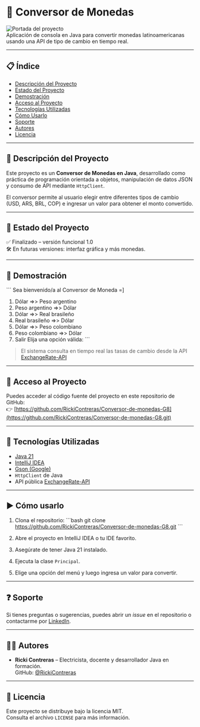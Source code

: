 
# 💱 Conversor de Monedas

![Portada del proyecto](https://img.shields.io/badge/Java-21-blue?style=for-the-badge&logo=java)  
Aplicación de consola en Java para convertir monedas latinoamericanas usando una API de tipo de cambio en tiempo real.

---

## 📋 Índice

- [Descripción del Proyecto](https://github.com/RickiContreras/Conversor-de-monedas-G8/tree/main?tab=readme-ov-file#-conversor-de-monedas)
- [Estado del Proyecto](https://github.com/RickiContreras/Conversor-de-monedas-G8/tree/main?tab=readme-ov-file#estado-del-proyecto)
- [Demostración](#demostración)
- [Acceso al Proyecto](#acceso-al-proyecto)
- [Tecnologías Utilizadas](#tecnologías-utilizadas)
- [Cómo Usarlo](#cómo-usarlo)
- [Soporte](#soporte)
- [Autores](#autores)
- [Licencia](#licencia)

---

## 📌 Descripción del Proyecto

Este proyecto es un **Conversor de Monedas en Java**, desarrollado como práctica de programación orientada a objetos, manipulación de datos JSON y consumo de API mediante `HttpClient`.

El conversor permite al usuario elegir entre diferentes tipos de cambio (USD, ARS, BRL, COP) e ingresar un valor para obtener el monto convertido.

---

## 🚧 Estado del Proyecto

✅ Finalizado – versión funcional 1.0  
🛠️ En futuras versiones: interfaz gráfica y más monedas.

---

## 🎥 Demostración

\`\`\`
Sea bienvenido/a al Conversor de Moneda =]
1) Dólar =>> Peso argentino
2) Peso argentino =>> Dólar
3) Dólar =>> Real brasileño
4) Real brasileño =>> Dólar
5) Dólar =>> Peso colombiano
6) Peso colombiano =>> Dólar
7) Salir
Elija una opción válida:
\`\`\`

> El sistema consulta en tiempo real las tasas de cambio desde la API [ExchangeRate-API](https://www.exchangerate-api.com/)

---

## 🔗 Acceso al Proyecto

Puedes acceder al código fuente del proyecto en este repositorio de GitHub:  
👉 [https://github.com/RickiContreras/Conversor-de-monedas-G8](https://github.com/RickiContreras/Conversor-de-monedas-G8.git)

---

## 🧰 Tecnologías Utilizadas

- [Java 21](https://www.oracle.com/java/technologies/javase/jdk21-archive-downloads.html)
- [IntelliJ IDEA](https://www.jetbrains.com/idea/)
- [Gson (Google)](https://github.com/google/gson)
- `HttpClient` de Java
- API pública [ExchangeRate-API](https://www.exchangerate-api.com/)

---

## ▶️ Cómo usarlo

1. Clona el repositorio:
\`\`\`bash
git clone https://github.com/RickiContreras/Conversor-de-monedas-G8.git
\`\`\`

2. Abre el proyecto en IntelliJ IDEA o tu IDE favorito.

3. Asegúrate de tener Java 21 instalado.

4. Ejecuta la clase `Principal`.

5. Elige una opción del menú y luego ingresa un valor para convertir.

---

## ❓ Soporte

Si tienes preguntas o sugerencias, puedes abrir un *issue* en el repositorio o contactarme por [LinkedIn](https://www.linkedin.com/in/enrique-oscar-contreras-ab6329b1/).

---

## 👨‍💻 Autores

- **Ricki Contreras** – Electricista, docente y desarrollador Java en formación.  
  GitHub: [@RickiContreras](https://github.com/RickiContreras)

---

## 📄 Licencia

Este proyecto se distribuye bajo la licencia MIT.  
Consulta el archivo `LICENSE` para más información.
